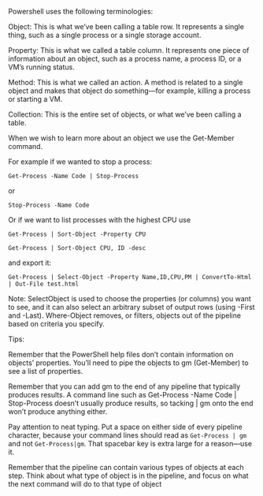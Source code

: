 Powershell uses the following terminologies:

Object: This is what we’ve been calling a table row. It represents a single thing, such as a single process or a single storage account.

Property: This is what we called a table column. It represents one piece of information about an object, such as a process name, a process ID, or a VM’s running status.

Method: This is what we called an action. A method is related to a single object and makes that object do something—for example, killing a process or starting a VM.

Collection: This is the entire set of objects, or what we’ve been calling a table.

When we wish to learn more about an object we use the Get-Member command.

For example if we wanted to stop a process:

`Get-Process -Name Code | Stop-Process`

or

`Stop-Process -Name Code`

Or if we want to list processes with the highest CPU use

`Get-Process | Sort-Object -Property CPU`

`Get-Process | Sort-Object CPU, ID -desc`

and export it:

`Get-Process | Select-Object -Property Name,ID,CPU,PM | ConvertTo-Html | Out-File test.html`

Note: SelectObject is used to choose the properties (or columns) you want to see, and it
can also select an arbitrary subset of output rows (using -First and -Last).
Where-Object removes, or filters, objects out of the pipeline based on criteria
you specify.

Tips:

Remember that the PowerShell help files don’t contain information on objects’
properties. You’ll need to pipe the objects to gm (Get-Member) to see a list of
properties.

Remember that you can add gm to the end of any pipeline that typically produces
results. A command line such as Get-Process -Name Code | Stop-Process doesn’t
usually produce results, so tacking | gm onto the end won’t produce anything
either.

Pay attention to neat typing. Put a space on either side of every pipeline
character, because your command lines should read as `Get-Process | gm` and
not `Get-Process|gm`. That spacebar key is extra large for a reason—use it.

Remember that the pipeline can contain various types of objects at each step.
Think about what type of object is in the pipeline, and focus on what the next
command will do to that type of object
